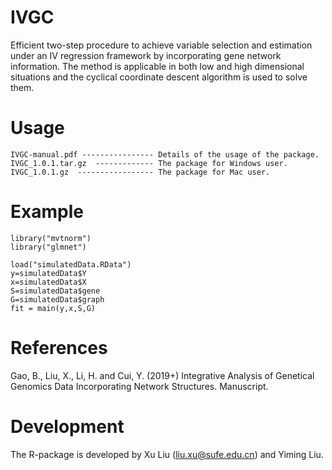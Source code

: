 # IVGC
Efficient two-step procedure to achieve variable selection and estimation under an IV regression framework by incorporating gene network information. The method is applicable in both low and high dimensional situations and the cyclical coordinate descent algorithm is used to solve them.

# Usage
    IVGC-manual.pdf ---------------- Details of the usage of the package.
    IVGC_1.0.1.tar.gz  ------------- The package for Windows user.
    IVGC_1.0.1.gz  ----------------- The package for Mac user.
# Example
    library("mvtnorm")
    library("glmnet")

    load("simulatedData.RData")
    y=simulatedData$Y
    x=simulatedData$X   
    S=simulatedData$gene
    G=simulatedData$graph
    fit = main(y,x,S,G)
 
 # References
Gao, B., Liu, X., Li, H. and Cui, Y. (2019+) Integrative Analysis of Genetical Genomics Data Incorporating Network Structures. Manuscript.

# Development
The R-package is developed by Xu Liu (liu.xu@sufe.edu.cn) and Yiming Liu.
